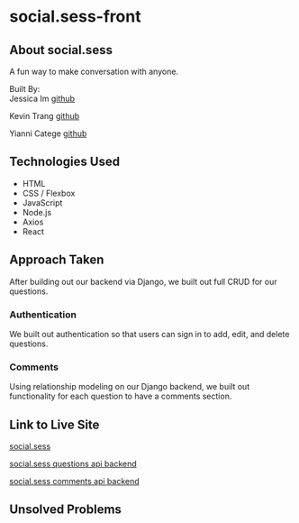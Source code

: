 # social.sess-front

## About social.sess
A fun way to make conversation with anyone.

Built By:  
Jessica Im [github](https://github.com/jessica-im)  

Kevin Trang [github](https://github.com/ktrng)  

Yianni Catege [github](https://github.com/Darkmatter43)


## Technologies Used

- HTML
- CSS / Flexbox
- JavaScript
- Node.js
- Axios
- React

## Approach Taken
After building out our backend via Django, we built out full CRUD for our questions.

### Authentication
We built out authentication so that users can sign in to add, edit, and delete questions.

### Comments
Using relationship modeling on our Django backend, we built out functionality for each question to have a comments section.

## Link to Live Site

[social.sess](https://social-sess-front.herokuapp.com/)  

[social.sess questions api backend](http://social-sess-back.herokuapp.com/api/questions)  

[social.sess comments api backend](http://social-sess-back.herokuapp.com/api/comments)

## Unsolved Problems
